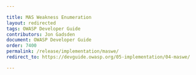 ```yaml
---

title: MAS Weakness Enumeration
layout: redirected
tags: OWASP Developer Guide
contributors: Jon Gadsden
document: OWASP Developer Guide
order: 7400
permalink: /release/implementation/maswe/
redirect_to: https://devguide.owasp.org/05-implementation/04-maswe/

---
```

